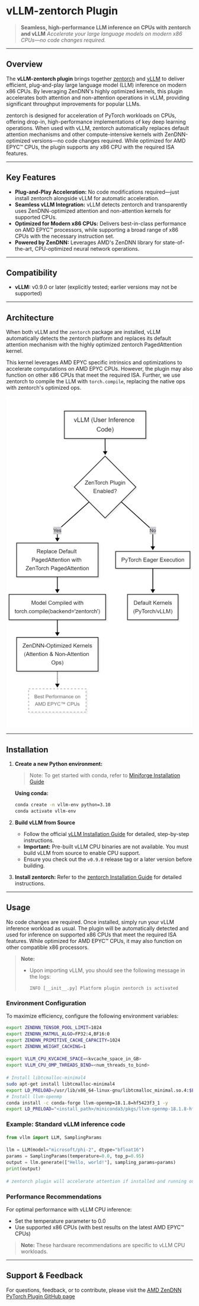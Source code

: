 # vLLM-zentorch Plugin

> **Seamless, high-performance LLM inference on CPUs with zentorch and vLLM**
> *Accelerate your large language models on modern x86 CPUs—no code changes required.*

---

## Overview

The **vLLM-zentorch plugin** brings together [zentorch](https://github.com/amd/ZenDNN-pytorch-plugin) and [vLLM](https://blog.vllm.ai/2023/06/20/vllm.html) to deliver efficient, plug-and-play large language model (LLM) inference on modern x86 CPUs. By leveraging ZenDNN's highly optimized kernels, this plugin accelerates both attention and non-attention operations in vLLM, providing significant throughput improvements for popular LLMs.

zentorch is designed for acceleration of PyTorch workloads on CPUs, offering drop-in, high-performance implementations of key deep learning operations. When used with vLLM, zentorch automatically replaces default attention mechanisms and other compute-intensive kernels with ZenDNN-optimized versions—no code changes required. While optimized for AMD EPYC™ CPUs, the plugin supports any x86 CPU with the required ISA features.

---

## Key Features

- **Plug-and-Play Acceleration:** No code modifications required—just install zentorch alongside vLLM for automatic acceleration.
- **Seamless vLLM Integration:** vLLM detects zentorch and transparently uses ZenDNN-optimized attention and non-attention kernels for supported CPUs.
- **Optimized for Modern x86 CPUs:** Delivers best-in-class performance on AMD EPYC™ processors, while supporting a broad range of x86 CPUs with the necessary instruction set.
- **Powered by ZenDNN:** Leverages AMD's ZenDNN library for state-of-the-art, CPU-optimized neural network operations.

---

## Compatibility

- **vLLM:** v0.9.0 or later (explicitly tested; earlier versions may not be supported)

---

## Architecture

When both vLLM and the `zentorch` package are installed, vLLM automatically detects the zentorch platform and replaces its default attention mechanism with the highly optimized zentorch PagedAttention kernel.

This kernel leverages AMD EPYC specific intrinsics and optimizations to accelerate computations on AMD EPYC CPUs. However, the plugin may also function on other x86 CPUs that meet the required ISA. Further, we use zentorch to compile the LLM with `torch.compile`, replacing the native ops with zentorch's optimized ops.

![vLLM-zentorch Plugin Architecture](../../../../../images/vllm-zentorch-plugin-arch.png)

---

## Installation

1. **Create a new Python environment:**

   > Note: To get started with conda, refer to [Miniforge Installation Guide](https://github.com/conda-forge/miniforge?tab=readme-ov-file#unix-like-platforms-macos-linux--wsl)

   **Using conda:**
   ```bash
   conda create -n vllm-env python=3.10
   conda activate vllm-env
   ```

2. **Build vLLM from Source**
   - Follow the official [vLLM Installation Guide](https://docs.vllm.ai/en/v0.9.0/getting_started/installation/cpu.html) for detailed, step-by-step instructions.
   - **Important:** Pre-built vLLM CPU binaries are not available. You must build vLLM from source to enable CPU support.
   - Ensure you check out the `v0.9.0` release tag or a later version before building.

3. **Install zentorch:**
   Refer to the [zentorch Installation Guide](https://github.com/amd/ZenDNN-pytorch-plugin?tab=readme-ov-file#2-installation) for detailed instructions.

---

## Usage

No code changes are required. Once installed, simply run your vLLM inference workload as usual. The plugin will be automatically detected and used for inference on supported x86 CPUs that meet the required ISA features. While optimized for AMD EPYC™ CPUs, it may also function on other compatible x86 processors.

> **Note:**
>
> - Upon importing vLLM, you should see the following message in the logs:
>   ```
>   INFO [__init__.py] Platform plugin zentorch is activated
>   ```

### Environment Configuration

To maximize efficiency, configure the following environment variables:

```bash
export ZENDNN_TENSOR_POOL_LIMIT=1024
export ZENDNN_MATMUL_ALGO=FP32:4,BF16:0
export ZENDNN_PRIMITIVE_CACHE_CAPACITY=1024
export ZENDNN_WEIGHT_CACHING=1

export VLLM_CPU_KVCACHE_SPACE=<kvcache_space_in_GB>
export VLLM_CPU_OMP_THREADS_BIND=<num_threads_to_bind>

# Install libtcmalloc-minimal4
sudo apt-get install libtcmalloc-minimal4
export LD_PRELOAD=/usr/lib/x86_64-linux-gnu/libtcmalloc_minimal.so.4:$LD_PRELOAD
# Install llvm-openmp
conda install -c conda-forge llvm-openmp=18.1.8=hf5423f3_1 -y
export LD_PRELOAD="<install_path>/miniconda3/pkgs/llvm-openmp-18.1.8-hf5423f3_1/lib/libiomp5.so:$LD_PRELOAD"
```

### Example: Standard vLLM inference code

```python
from vllm import LLM, SamplingParams

llm = LLM(model="microsoft/phi-2", dtype="bfloat16")
params = SamplingParams(temperature=0.0, top_p=0.95)
output = llm.generate(["Hello, world!"], sampling_params=params)
print(output)

# zentorch plugin will accelerate attention if installed and running on supported x86 CPUs (best performance on AMD EPYC™ CPUs)
```

### Performance Recommendations

For optimal performance with vLLM CPU inference:
- Set the temperature parameter to 0.0 
- Use supported x86 CPUs (with best results on the latest AMD EPYC™ CPUs)

> **Note:** These hardware recommendations are specific to vLLM CPU workloads. 

---

## Support & Feedback

For questions, feedback, or to contribute, please visit the [AMD ZenDNN PyTorch Plugin GitHub page](https://github.com/amd/ZenDNN-pytorch-plugin)
